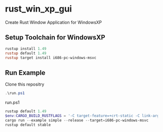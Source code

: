 # rust_win_xp_gui

Create Rust Window Application for WindowsXP



## Setup Toolchain for WindowsXP

```powershell
rustup install 1.49
rustup default 1.49
rustup target install i686-pc-windows-msvc
```



## Run Example

Clone this repositry

```powershell
.\run.ps1
```

run.ps1

```powershell
rustup default 1.49
$env:CARGO_BUILD_RUSTFLAGS = '-C target-feature=+crt-static -C link-arg=/SUBSYSTEM:WINDOWS,5.01'
cargo run --example simple --release --target=i686-pc-windows-msvc
rustup default stable
```


